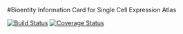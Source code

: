 #Bioentity Information Card for Single Cell Expression Atlas

[![Build Status](https://travis-ci.org/gxa/atlas-bioentity-information.svg?branch=master)](https://travis-ci.org/gxa/atlas-bioentity-information) [![Coverage Status](https://coveralls.io/repos/github/gxa/atlas-bioentity-information/badge.svg?branch=task_150050573)](https://coveralls.io/github/gxa/atlas-bioentity-information?branch=master)
